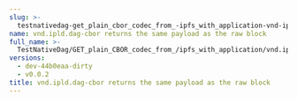 ```yaml
---
slug: >-
  testnativedag-get_plain_cbor_codec_from_-ipfs_with_application-vnd-ipld-dag-cbor_returns_the_same_payload_as_the_raw_block
name: vnd.ipld.dag-cbor returns the same payload as the raw block
full_name: >-
  TestNativeDag/GET_plain_CBOR_codec_from_/ipfs_with_application/vnd.ipld.dag-cbor_returns_the_same_payload_as_the_raw_block
versions:
  - dev-44b0eaa-dirty
  - v0.0.2
title: vnd.ipld.dag-cbor returns the same payload as the raw block
---
```


